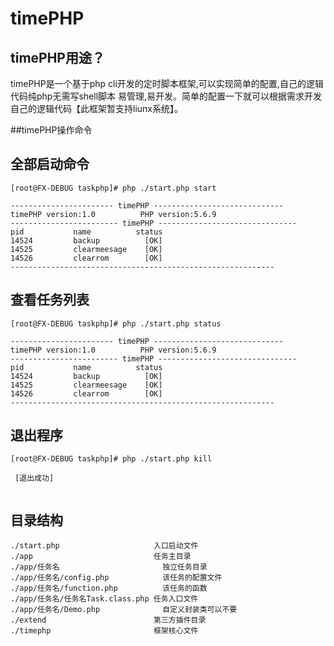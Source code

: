 # timePHP

## timePHP用途？
timePHP是一个基于php cli开发的定时脚本框架,可以实现简单的配置,自己的逻辑代码纯php无需写shell脚本
易管理,易开发。简单的配置一下就可以根据需求开发自己的逻辑代码【此框架暂支持liunx系统】。

##timePHP操作命令

## 全部启动命令

```
[root@FX-DEBUG taskphp]# php ./start.php start

----------------------- timePHP -----------------------------
timePHP version:1.0          PHP version:5.6.9
------------------------ timePHP -------------------------------
pid           name          status
14524         backup          [OK] 
14525         clearmeesage    [OK] 
14526         clearrom        [OK] 
-----------------------------------------------------------

```

## 查看任务列表

```
[root@FX-DEBUG taskphp]# php ./start.php status

----------------------- timePHP -----------------------------
timePHP version:1.0          PHP version:5.6.9
------------------------ timePHP -------------------------------
pid           name          status
14524         backup          [OK] 
14525         clearmeesage    [OK] 
14526         clearrom        [OK] 
-----------------------------------------------------------

```
## 退出程序

```
[root@FX-DEBUG taskphp]# php ./start.php kill  

 [退出成功] 
 
``` 

## 目录结构

```
./start.php						入口启动文件
./app							任务主目录
./app/任务名						独立任务目录			
./app/任务名/config.php			该任务的配置文件	 
./app/任务名/function.php			该任务的函数
./app/任务名/任务名Task.class.php	任务入口文件
./app/任务名/Demo.php				自定义封装类可以不要	
./extend						第三方插件目录
./timephp						框架核心文件

```



